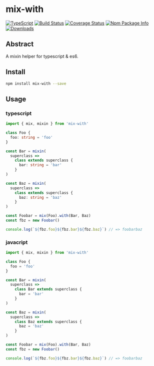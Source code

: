 # mix-with

[![TypeScript](https://img.shields.io/badge/lang-typescript-blue.svg)](https://www.tslang.cn/) [![Build Status](https://travis-ci.org/yusangeng/mix-with.svg?branch=master)](https://travis-ci.org/yusangeng/mix-with) [![Coverage Status](https://coveralls.io/repos/github/yusangeng/mix-with/badge.svg?branch=master)](https://coveralls.io/github/yusangeng/mix-with?branch=master) [![Npm Package Info](https://badge.fury.io/js/mix-with.svg)](https://www.npmjs.com/package/mix-with) [![Downloads](https://img.shields.io/npm/dw/mix-with.svg?style=flat)](https://www.npmjs.com/package/mix-with)

## Abstract

A mixin helper for typescript & es6.

## Install

```bash
npm install mix-with --save
```

## Usage

### typescript

```ts
import { mix, mixin } from 'mix-with'

class Foo {
  foo: string = 'foo'
}

const Bar = mixin(
  superclass =>
    class extends superclass {
      bar: string = 'bar'
    }
)

const Baz = mixin(
  superclass =>
    class extends superclass {
      baz: string = 'baz'
    }
)

const Foobar = mix(Foo).with(Bar, Baz)
const fbz = new Foobar()

console.log(`${fbz.foo}${fbz.bar}${fbz.baz}`) // => foobarbaz
```

### javacript

```js
import { mix, mixin } from 'mix-with'

class Foo {
  foo = 'foo'
}

const Bar = mixin(
  superclass =>
    class Bar extends superclass {
      bar = 'bar'
    }
)

const Baz = mixin(
  superclass =>
    class Baz extends superclass {
      baz = 'baz'
    }
)

const Foobar = mix(Foo).with(Bar, Baz)
const fbz = new Foobar()

console.log(`${fbz.foo}${fbz.bar}${fbz.baz}`) // => foobarbaz
```
